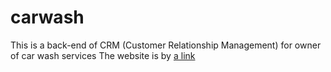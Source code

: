 # carwash
This is a back-end of CRM (Customer Relationship Management) for owner of car wash services
The website is by [a link](https://wash.turaqshare.kz/)
